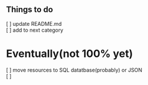 ## Things to do

[ ] update README.md  
[ ] add to next category  


# Eventually(not 100% yet)
[ ] move resources to SQL datatbase(probably) or JSON  
[ ]
